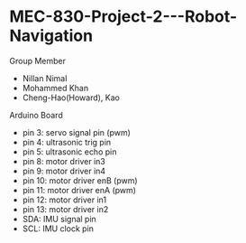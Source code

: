 # MEC-830-Project-2---Robot-Navigation

Group Member 

 - Nillan Nimal
 - Mohammed Khan
 - Cheng-Hao(Howard), Kao

 Arduino Board

 - pin 3: servo signal pin (pwm)
 - pin 4: ultrasonic trig pin
 - pin 5: ultrasonic echo pin
 - pin 8: motor driver in3
 - pin 9: motor driver in4
 - pin 10: motor driver enB (pwm)
 - pin 11: motor driver enA (pwm)
 - pin 12: motor driver in1
 - pin 13: motor driver in2
 - SDA: IMU signal pin
 - SCL: IMU clock pin
 